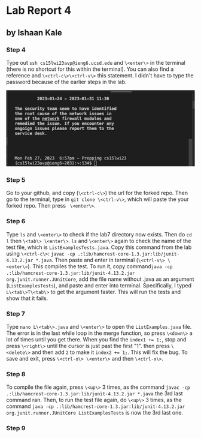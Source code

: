 # Lab Report 4
## by Ishaan Kale

### Step 4

Type out ```ssh cs15lwi23avp@ieng6.ucsd.edu``` and ```\<enter\>``` in the terminal (there is no shortcut for this within the terminal). You can also find a reference and ```\<ctrl-c\>\<ctrl-v\>``` this statement.
I didn't have to type the password because of the earlier steps in the lab.

![Image](sshot1.png)

### Step 5

Go to your github, and copy (```\<ctrl-c\>```) the url for the forked repo. Then go to the terminal, type in 
```git clone \<ctrl-v\>```, which will paste the your forked repo. Then press ``` \<enter\>```.

### Step 6

Type ```ls``` and ```\<enter\>``` to check if the lab7 directory now exists. Then do ```cd l``` then ```\<tab\> \<enter\>```.
```ls``` and ```\<enter\>``` again to check the name of the test file, which is ```ListExamplesTests.java```.
Copy this command from the lab using ```\<ctrl-c\>```: ```javac -cp .:lib/hamcrest-core-1.3.jar:lib/junit-4.13.2.jar *.java```.
Then paste and enter in terminal (```\<ctrl-v\> \<enter\>```). This compiles the test.
To run it, copy command```java -cp .:lib/hamcrest-core-1.3.jar:lib/junit-4.13.2.jar org.junit.runner.JUnitCore```, add the file name without .java as an argument (```ListExamplesTests```), and paste and enter into terminal.
Specifically, I typed ```L\<tab\>T\<tab\>``` to get the argument faster.
This will run the tests and show that it fails.

### Step 7

Type ```nano L\<tab\>.java``` and ```\<enter\>``` to open the ```ListExamples.java``` file.
The error is in the last while loop in the merge function, so press ```\<down\>``` a lot of times until you get there.
When you find the ```index1 += 1;```, stop and press ```\<right\>``` until the cursor is just past the first "1".
then press ```\<delete\>``` and then add ```2``` to make it ```index2 += 1;```. This will fix the bug. To save and exit,
press ```\<ctrl-o\> \<enter\>``` and then ```\<ctrl-x\>```. 

### Step 8

To compile the file again, press ```\<up\>``` 3 times, as the command ```javac -cp .:lib/hamcrest-core-1.3.jar:lib/junit-4.13.2.jar *.java``` the 3rd last command ran. 
Then, to run the test file again, do ```\<up\>``` 3 times, as the command ```java -cp .:lib/hamcrest-core-1.3.jar:lib/junit-4.13.2.jar org.junit.runner.JUnitCore ListExamplesTests``` is now the 3rd last one.

### Step 9


